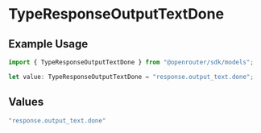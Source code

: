 # TypeResponseOutputTextDone

## Example Usage

```typescript
import { TypeResponseOutputTextDone } from "@openrouter/sdk/models";

let value: TypeResponseOutputTextDone = "response.output_text.done";
```

## Values

```typescript
"response.output_text.done"
```